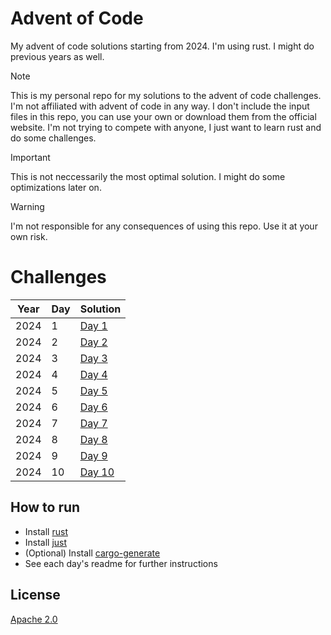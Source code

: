 # Advent of Code

My advent of code solutions starting from 2024. I'm using rust. I might do previous years as well.

> [!NOTE]
> This is my personal repo for my solutions to the advent of code challenges. I'm not affiliated with advent of code in any way.
> I don't include the input files in this repo, you can use your own or download them from the official website.
> I'm not trying to compete with anyone, I just want to learn rust and do some challenges.

> [!IMPORTANT]
> This is not neccessarily the most optimal solution. I might do some optimizations later on.

> [!WARNING]
> I'm not responsible for any consequences of using this repo. Use it at your own risk.

# Challenges

| Year | Day | Solution             |
| ---- | --- | -------------------- |
| 2024 | 1   | [Day 1](2024/day1)   |
| 2024 | 2   | [Day 2](2024/day2)   |
| 2024 | 3   | [Day 3](2024/day3)   |
| 2024 | 4   | [Day 4](2024/day4)   |
| 2024 | 5   | [Day 5](2024/day5)   |
| 2024 | 6   | [Day 6](2024/day6)   |
| 2024 | 7   | [Day 7](2024/day7)   |
| 2024 | 8   | [Day 8](2024/day8)   |
| 2024 | 9   | [Day 9](2024/day9)   |
| 2024 | 10  | [Day 10](2024/day10) |

## How to run

- Install [rust](https://www.rust-lang.org/tools/install)
- Install [just](https://github.com/casey/just#installation)
- (Optional) Install [cargo-generate](https://github.com/cargo-generate/cargo-generate#installation)
- See each day's readme for further instructions

## License

[Apache 2.0](LICENSE)

